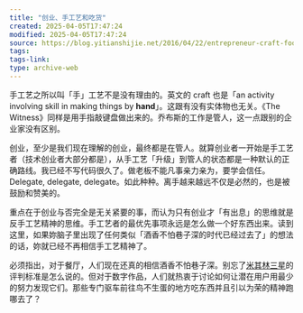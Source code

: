 ```yaml
---
title: "创业、手工艺和吃货"
created: 2025-04-05T17:47:24
modified: 2025-04-05T17:47:24
source: https://blog.yitianshijie.net/2016/04/22/entrepreneur-craft-foodie/
tags:
tags-link:
type: archive-web
---
```

手工艺之所以叫「手」工艺不是没有理由的。英文的 craft 也是「an activity involving skill in making things by **hand**」。这跟有没有实体物也无关。《The Witness》同样是用手指敲键盘做出来的。乔布斯的工作是管人，这一点跟别的企业家没有区别。

创业，至少是我们现在理解的创业，最终都是在管人。就算创业者一开始是手工艺者（技术创业者大部分都是），从手工艺「升级」到管人的状态都是一种默认的正确路线。我已经不写代码很久了。做老板不能凡事亲力亲为，要学会信任。Delegate, delegate, delegate。如此种种。离手越来越远不仅是必然的，也是被鼓励和赞美的。

重点在于创业与否完全是无关紧要的事，而认为只有创业才「有出息」的思维就是反手工艺精神的思维。手工艺者的最优先事项永远是怎么做一个好东西出来。读到这里，如果妳脑子里出现了任何类似「酒香不怕巷子深的时代已经过去了」的想法的话，妳就已经不再相信手工艺精神了。

必须指出，对于餐厅，人们现在还真的相信酒香不怕巷子深。别忘了[米其林三星](https://en.wikipedia.org/wiki/Michelin_Guide)的评判标准是怎么说的。但对于数字作品，人们就热衷于讨论如何让潜在用户用最少的努力发现它们。那些专门驱车前往鸟不生蛋的地方吃东西并且引以为荣的精神跑哪去了？